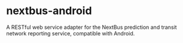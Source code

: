 nextbus-android
===============

A RESTful web service adapter for the NextBus prediction and transit network reporting service, compatible with Android.
